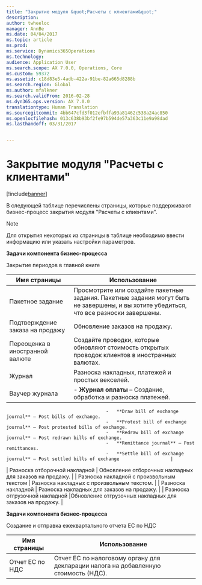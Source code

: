 ```yaml
---
title: "Закрытие модуля &quot;Расчеты с клиентами&quot;"
description: 
author: twheeloc
manager: AnnBe
ms.date: 04/04/2017
ms.topic: article
ms.prod: 
ms.service: Dynamics365Operations
ms.technology: 
audience: Application User
ms.search.scope: AX 7.0.0, Operations, Core
ms.custom: 59372
ms.assetid: c18d83e5-4adb-422a-91be-82a665d8288b
ms.search.region: Global
ms.author: mfalkner
ms.search.validFrom: 2016-02-28
ms.dyn365.ops.version: AX 7.0.0
translationtype: Human Translation
ms.sourcegitcommit: 4bb647cfd3f012efbffa93a81462c538a24ac850
ms.openlocfilehash: 013c638b93bf2fe97b594de57a363c11e9a98dad
ms.lasthandoff: 03/31/2017


---
```


# <a name="close-accounts-receivable"></a>Закрытие модуля "Расчеты с клиентами"

[!include[banner](../includes/banner.md)]




В следующей таблице перечислены страницы, которые поддерживают бизнес-процесс закрытия модуля "Расчеты с клиентами".

> [!NOTE] 
> Для открытия некоторых из страницы в таблице необходимо ввести информацию или указать настройки параметров.

**Задачи компонента бизнес-процесса**                   

Закрытие периодов в главной книге

| Имя страницы                            | Использование                                                                                      |
|--------------------------------------|--------------------------------------------------------------------------------------------|
|Пакетное задание                             | Просмотрите или создайте пакетные задания. Пакетные задания могут быть не завершены, и вы хотите убедиться, что все разноски завершены.                                                                                                               |
|Подтверждение заказа на продажу                   | Обновление заказов на продажу.                                                                       |
|Переоценка в иностранной валюте          | Создайте проводки, которые обновляют стоимость открытых проводок клиентов в иностранных валютах.                                                                                                                         |
| Журнал                              | Разноска накладных, платежей и простых векселей.                                             |
| Ваучер журнала                      | -   **Журнал оплаты** – Создание, обработка и разноска платежей.
                                         -   **Draw bill of exchange journal** – Post bills of exchange.
                                         -   **Protest bill of exchange journal** – Post protested bills of exchange.
                                         -   **Redraw bill of exchange journal** – Post redrawn bills of exchange.
                                         -   **Remittance journal** – Post remittances.
                                         -   **Settle bill of exchange journal** – Post settled bills of exchange                   |
| Разноска отборочной накладной                 | Обновление отборочных накладных для заказов на продажу.                                                     | | Разноска накладной с произвольным текстом               | Разноска накладных с произвольным текстом.                                                                   | | Разноска накладной                      | Разноска накладных для заказов на продажу.                                                            | | Разноска отгрузочной накладной                 |Обновление отгрузочных накладных для заказов на продажу.                                                      |

**Задачи компонента бизнес-процесса**   

Создание и отправка ежеквартального отчета ЕС по НДС

| Имя страницы                            | Использование                                                                                      |
|--------------------------------------|--------------------------------------------------------------------------------------------|
|Отчет ЕС по НДС                         | Отчет ЕС по налоговому органу для декларации налога на добавленную стоимость (НДС).                                                                                                                           |







